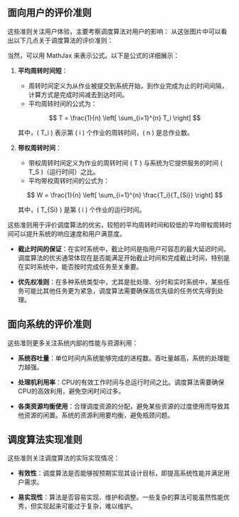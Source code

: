 
##  面向用户的评价准则
这些准则关注用户体验，主要考察调度算法对用户的影响：
从这张图片中可以看出以下几点关于调度算法的评价准则：

当然，可以用 MathJax 来表示公式。以下是公式的详细展示：

1. **平均周转时间短**：
     - 周转时间定义为从作业被提交到系统开始，到作业完成为止的时间间隔，计算方式是完成时间减去到达时间。
     - 平均周转时间的公式为：
      
    $$
       T = \frac{1}{n} \left[ \sum_{i=1}^{n} T_i \right]
    $$

     其中，\( T_i \) 表示第 \( i \) 个作业的周转时间，\( n \) 是总作业数。

2. **带权周转时间**：
     - 带权周转时间定义为作业的周转时间 \( T \) 与系统为它提供服务的时间 \( T_S \)（运行时间）之比。
     - 平均带权周转时间的公式为：

    $$
       W = \frac{1}{n} \left[ \sum_{i=1}^{n} \frac{T_i}{T_{Si}} \right]
    $$

     其中，\( T_{Si} \) 是第 \( i \) 个作业的运行时间。

这些准则用于评价调度算法的优劣，较短的平均周转时间和较低的平均带权周转时间可以提升系统的响应速度和用户满意度。

- **截止时间的保证**：在实时系统中，截止时间是指用户可容忍的最大延迟时间。调度算法的优劣通常体现在是否能满足开始截止时间和完成截止时间，特别是在实时系统中，能否按时完成任务至关重要。

- **优先权准则**：在多种系统类型中，尤其是批处理、分时和实时系统中，某些任务可能比其他任务更为紧急，调度算法需要确保高优先级的任务优先得到处理。

##  面向系统的评价准则
这些准则更多关注系统内部的性能与资源利用：
- **系统吞吐量**：单位时间内系统能够完成的进程数。吞吐量越高，系统的处理能力越强。
  
- **处理机利用率**：CPU的有效工作时间与总运行时间之比。调度算法需要确保CPU的高效利用，避免空闲时间过多。

- **各类资源均衡使用**：合理调度资源的分配，避免某些资源的过度使用而导致其他资源的闲置。系统的资源利用要均衡，避免瓶颈问题。

##   调度算法实现准则
这些准则关注调度算法的实际实现情况：
- **有效性**：调度算法是否能够按预期实现其设计目标，即提高系统性能并满足用户需求。
  
- **易实现性**：算法是否容易实现、维护和调整。一些复杂的算法可能虽然性能优秀，但实现起来可能过于复杂，难以维护。

